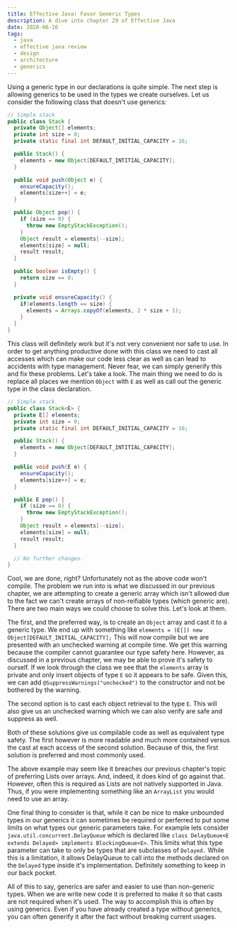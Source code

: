 ```yaml
---
title: Effective Java! Favor Generic Types
description: A dive into chapter 29 of Effective Java
date: 2020-06-16
tags:
  - java
  - effective java review
  - design
  - architecture
  - generics
---
```


Using a generic type in our declarations is quite simple. The next step is allowing generics to be used in the types we create ourselves. Let us consider the following class that doesn't use generics:

```java
// Simple stack
public class Stack {
  private Object[] elements;
  private int size = 0;
  private static final int DEFAULT_INITIAL_CAPACITY = 16;

  public Stack() {
    elements = new Object[DEFAULT_INTITIAL_CAPACITY];
  }

  public void push(Object e) {
    ensureCapacity();
    elements[size++] = e;
  }

  public Object pop() {
    if (size == 0) {
      throw new EmptyStackException();
    }
    Object result = elements[--size];
    elements[size] = null;
    result result;
  }

  public boolean isEmpty() {
    return size == 0;
  }

  private void ensureCapacity() {
    if(elements.length == size) {
      elements = Arrays.copyOf(elements, 2 * size + 1);
    }
  }
}
```

This class will definitely work but it's not very convenient nor safe to use. In order to get anything productive done with this class we need to cast all accesses which can make our code less clear as well as can lead to accidents with type management. Never fear, we can simply generify this and fix these problems. Let's take a look. The main thing we need to do is replace all places we mention `Object` with `E` as well as call out the generic type in the class declaration.

```java
// Simple stack
public class Stack<E> {
  private E[] elements;
  private int size = 0;
  private static final int DEFAULT_INITIAL_CAPACITY = 16;

  public Stack() {
    elements = new Object[DEFAULT_INTITIAL_CAPACITY];
  }

  public void push(E e) {
    ensureCapacity();
    elements[size++] = e;
  }

  public E pop() {
    if (size == 0) {
      throw new EmptyStackException();
    }
    Object result = elements[--size];
    elements[size] = null;
    result result;
  }

  // No further changes.
}
```

Cool, we are done, right? Unfortunately not as the above code won't compile. The problem we run into is what we discussed in our previous chapter, we are attempting to create a generic array which isn't allowed due to the fact we can't create arrays of non-reifiable types (which generic are). There are two main ways we could choose to solve this. Let's look at them. 

The first, and the preferred way, is to create an `Object` array and cast it to a generic type. We end up with something like `elements = (E[]) new Object[DEFAULT_INITIAL_CAPACITY];` This will now compile but we are presented with an unchecked warning at compile time. We get this warning because the compiler cannot guarantee our type safety here. However, as discussed in a previous chapter, we may be able to prove it's safety to ourself. If we look through the class we see that the `elements` array is private and only insert objects of type `E` so it appears to be safe. Given this, we can add `@SuppressWarnings("unchecked")` to the constructor and not be bothered by the warning.

The second option is to cast each object retrieval to the type `E`. This will also give us an unchecked warning which we can also verify are safe and suppress as well. 

Both of these solutions give us compilable code as well as equivalent type safety. The first however is more readable and much more contained versus the cast at each access of the second solution. Because of this, the first solution is preferred and most commonly used. 

The above example may seem like it breaches our previous chapter's topic of preferring Lists over arrays. And, indeed, it does kind of go against that. However, often this is required as Lists are not natively supported in Java. Thus, if you were implementing something like an `ArrayList` you would need to use an array. 

One final thing to consider is that, while it can be nice to make unbounded types in our generics it can sometimes be required or perferred to put some limits on what types our generic parameters take. For example lets consider `java.util.concurrent.DelayQueue` which is declared like `class DelayQueue<E extends Delayed> implements BlockingQueue<E>`. This limits what this type parameter can take to only be types that are subclasses of `Delayed.` While this is a limitation, it allows DelayQueue to call into the methods declared on the `Delayed` type inside it's implementation. Definitely something to keep in our back pocket.

All of this to say, generics are safer and easier to use than non-generic types. When we are write new code it is preferred to make it so that casts are not required when it's used. The way to accomplish this is often by using generics. Even if you have already created a type without generics, you can often generify it after the fact without breaking current usages. 